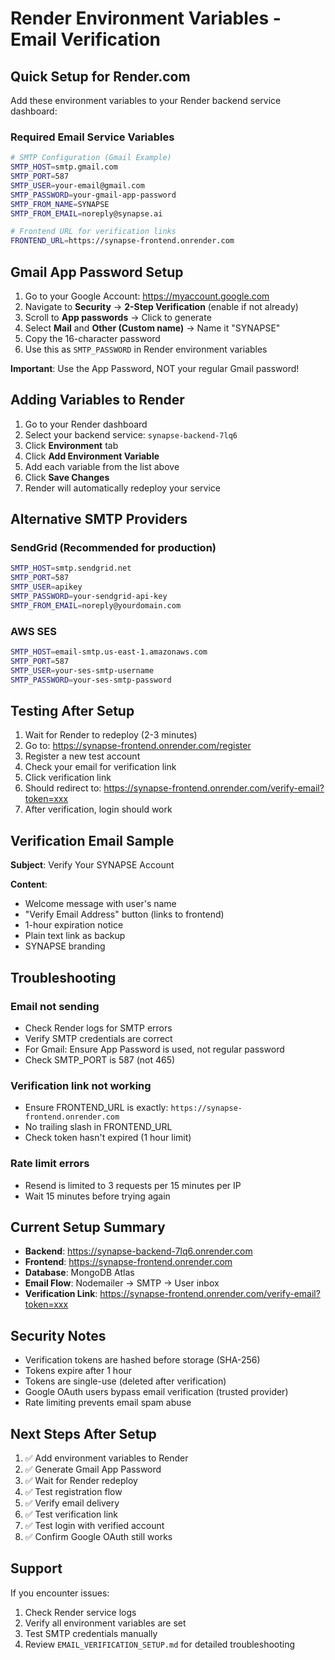 # Render Environment Variables - Email Verification

## Quick Setup for Render.com

Add these environment variables to your Render backend service dashboard:

### Required Email Service Variables

```bash
# SMTP Configuration (Gmail Example)
SMTP_HOST=smtp.gmail.com
SMTP_PORT=587
SMTP_USER=your-email@gmail.com
SMTP_PASSWORD=your-gmail-app-password
SMTP_FROM_NAME=SYNAPSE
SMTP_FROM_EMAIL=noreply@synapse.ai

# Frontend URL for verification links
FRONTEND_URL=https://synapse-frontend.onrender.com
```

## Gmail App Password Setup

1. Go to your Google Account: https://myaccount.google.com
2. Navigate to **Security** → **2-Step Verification** (enable if not already)
3. Scroll to **App passwords** → Click to generate
4. Select **Mail** and **Other (Custom name)** → Name it "SYNAPSE"
5. Copy the 16-character password
6. Use this as `SMTP_PASSWORD` in Render environment variables

**Important**: Use the App Password, NOT your regular Gmail password!

## Adding Variables to Render

1. Go to your Render dashboard
2. Select your backend service: `synapse-backend-7lq6`
3. Click **Environment** tab
4. Click **Add Environment Variable**
5. Add each variable from the list above
6. Click **Save Changes**
7. Render will automatically redeploy your service

## Alternative SMTP Providers

### SendGrid (Recommended for production)
```bash
SMTP_HOST=smtp.sendgrid.net
SMTP_PORT=587
SMTP_USER=apikey
SMTP_PASSWORD=your-sendgrid-api-key
SMTP_FROM_EMAIL=noreply@yourdomain.com
```

### AWS SES
```bash
SMTP_HOST=email-smtp.us-east-1.amazonaws.com
SMTP_PORT=587
SMTP_USER=your-ses-smtp-username
SMTP_PASSWORD=your-ses-smtp-password
```

## Testing After Setup

1. Wait for Render to redeploy (2-3 minutes)
2. Go to: https://synapse-frontend.onrender.com/register
3. Register a new test account
4. Check your email for verification link
5. Click verification link
6. Should redirect to: https://synapse-frontend.onrender.com/verify-email?token=xxx
7. After verification, login should work

## Verification Email Sample

**Subject**: Verify Your SYNAPSE Account

**Content**:
- Welcome message with user's name
- "Verify Email Address" button (links to frontend)
- 1-hour expiration notice
- Plain text link as backup
- SYNAPSE branding

## Troubleshooting

### Email not sending
- Check Render logs for SMTP errors
- Verify SMTP credentials are correct
- For Gmail: Ensure App Password is used, not regular password
- Check SMTP_PORT is 587 (not 465)

### Verification link not working
- Ensure FRONTEND_URL is exactly: `https://synapse-frontend.onrender.com`
- No trailing slash in FRONTEND_URL
- Check token hasn't expired (1 hour limit)

### Rate limit errors
- Resend is limited to 3 requests per 15 minutes per IP
- Wait 15 minutes before trying again

## Current Setup Summary

- **Backend**: https://synapse-backend-7lq6.onrender.com
- **Frontend**: https://synapse-frontend.onrender.com
- **Database**: MongoDB Atlas
- **Email Flow**: Nodemailer → SMTP → User inbox
- **Verification Link**: https://synapse-frontend.onrender.com/verify-email?token=xxx

## Security Notes

- Verification tokens are hashed before storage (SHA-256)
- Tokens expire after 1 hour
- Tokens are single-use (deleted after verification)
- Google OAuth users bypass email verification (trusted provider)
- Rate limiting prevents email spam abuse

## Next Steps After Setup

1. ✅ Add environment variables to Render
2. ✅ Generate Gmail App Password
3. ✅ Wait for Render redeploy
4. ✅ Test registration flow
5. ✅ Verify email delivery
6. ✅ Test verification link
7. ✅ Test login with verified account
8. ✅ Confirm Google OAuth still works

## Support

If you encounter issues:
1. Check Render service logs
2. Verify all environment variables are set
3. Test SMTP credentials manually
4. Review `EMAIL_VERIFICATION_SETUP.md` for detailed troubleshooting
